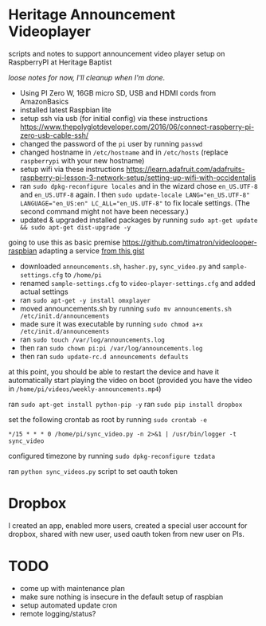 # Heritage Announcement Videoplayer
scripts and notes to support announcement video player setup on RaspberryPI at Heritage Baptist 

_loose notes for now, I'll cleanup when I'm done._

- Using PI Zero W, 16GB micro SD, USB and HDMI cords from AmazonBasics
- installed latest Raspbian lite
- setup ssh via usb (for initial config) via these instructions https://www.thepolyglotdeveloper.com/2016/06/connect-raspberry-pi-zero-usb-cable-ssh/
- changed the password of the `pi` user by running `passwd`
- changed hostname in `/etc/hostname` and in `/etc/hosts` (replace `raspberrypi` with your new hostname)
- setup wifi via these instructions https://learn.adafruit.com/adafruits-raspberry-pi-lesson-3-network-setup/setting-up-wifi-with-occidentalis
- ran `sudo dpkg-reconfigure locales` and in the wizard chose `en_US.UTF-8` and `en_US.UTF-8` again. I then `sudo update-locale LANG="en_US.UTF-8" LANGUAGE="en_US:en" LC_ALL="en_US.UTF-8"` to fix locale settings. (The second command might not have been necessary.)
- updated & upgraded installed packages by running `sudo apt-get update && sudo apt-get dist-upgrade -y`

going to use this as basic premise https://github.com/timatron/videolooper-raspbian
adapting a service [from this gist](https://gist.github.com/naholyr/4275302)

- downloaded `announcements.sh`, `hasher.py`, `sync_video.py` and `sample-settings.cfg` to `/home/pi`
- renamed `sample-settings.cfg` to `video-player-settings.cfg` and added actual settings
- ran `sudo apt-get -y install omxplayer`
- moved announcements.sh by running `sudo mv announcements.sh /etc/init.d/announcements`
- made sure it was executable by running `sudo chmod a+x /etc/init.d/announcements`
- ran `sudo touch /var/log/announcements.log`
- then ran `sudo chown pi:pi /var/log/announcements.log`
- then ran `sudo update-rc.d announcements defaults`

at this point, you should be able to restart the device and have it automatically start playing the video on boot
(provided you have the video in `/home/pi/videos/weekly-announcements.mp4`)

ran `sudo apt-get install python-pip -y`
ran `sudo pip install dropbox`

set the following crontab as root by running `sudo crontab -e`

    */15 * * * 0 /home/pi/sync_video.py -n 2>&1 | /usr/bin/logger -t sync_video

configured timezone by running `sudo dpkg-reconfigure tzdata`

ran `python sync_videos.py` script to set oauth token

# Dropbox
I created an app, enabled more users, created a special user account for dropbox, shared with new user, used oauth token from new user on PIs.

# TODO

- come up with maintenance plan
- make sure nothing is insecure in the default setup of raspbian
- setup automated update cron
- remote logging/status?
